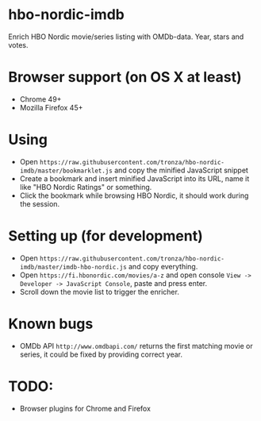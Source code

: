 # hbo-nordic-imdb
Enrich HBO Nordic movie/series listing with OMDb-data. Year, stars and votes.

# Browser support (on OS X at least)
- Chrome 49+
- Mozilla Firefox 45+

# Using
- Open `https://raw.githubusercontent.com/tronza/hbo-nordic-imdb/master/bookmarklet.js` and copy the minified JavaScript snippet
- Create a bookmark and insert minified JavaScript into its URL, name it like "HBO Nordic Ratings" or something.
- Click the bookmark while browsing HBO Nordic, it should work during the session.

# Setting up (for development)
- Open `https://raw.githubusercontent.com/tronza/hbo-nordic-imdb/master/imdb-hbo-nordic.js` and copy everything.
- Open `https://fi.hbonordic.com/movies/a-z` and open console `View -> Developer -> JavaScript Console`, paste and press enter.
- Scroll down the movie list to trigger the enricher.

# Known bugs
- OMDb API `http://www.omdbapi.com/` returns the first matching movie or series, it could be fixed by providing correct year.

# TODO:
- Browser plugins for Chrome and Firefox
